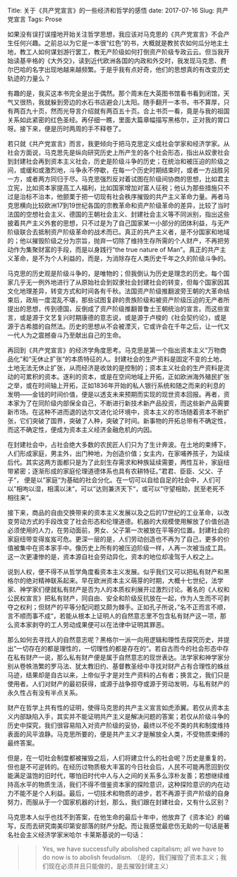 Title: 关于《共产党宣言》的一些经济和哲学的感悟
date: 2017-07-16
Slug: 共产党宣言
Tags: Prose


如果没有误打误撞地开始关注哲学思想，我应该对马克思的《共产党宣言》不会产生任何兴趣。之前总以为它是一本很“红色”的书，大概就是教贫农如何瓜分地主土地，教工人如何谋划游行罢工，教无产阶级如何打倒资产阶级专政云云。但当我开始读基辛格的《大外交》，读到近代欧洲各国的内政和外交时，我发现马克思、费尔巴哈的名字出现地越来越频繁。于是乎我有点好奇，他们的思想真的有改变历史轨迹的力量么？

有趣的是，我买这本书完全是出于偶然。那个周末在大英图书馆看书看到闭馆，天气又很热，我就躲到旁边的水石书店避会儿太阳。随手翻开一本书，书不算厚，只有两百九十页，然而光导言介绍就有两百五十页。合上书页一看，竟是与我的祖国关系如此紧密的红色圣经。再仔细一瞧，里面大篇章幅描写黑格尔，正对我的胃口呀。接下来，便是历时两周的手不释卷了。

若只就《共产党宣言》而言，我更倾向于把马克思定义成社会学家和经济学家。从社会方面说，马克思先是纵向研究历史上所产生的各个社会形态，指出从奴隶社会到封建社会再到资本主义社会，历史是阶级斗争的历史；在统治和被压迫的阶级之间，或缓和或激烈地，斗争永不停歇，在每一个历史时期结束时，或者一方战胜另一方，或者两方同归于尽。马克思强烈反对着试图在阶级间协商的思想，比如君主立宪，比如资本家提高工人福利，比如国家增加对富人征税；他认为那些措施只不过是治标不治本，他颤栗于把一切现有社会秩序摧毁的共产主义革命力量。再者马克思横向比较欧洲17到19世纪各国的宗教革命和资产阶级革命的差异，比较了当时法国的空想社会主义、德国的王朝社会主义、封建社会主义等不同派别，指出这些披着共产主义外套的思想，只不过是为了自己国家某一小部分的团体利益，与无产阶级联合去抵制资产阶级革命的战术而已。真正的共产主义者，是不分国家和地域的；他以摧毁阶级之分为宗旨，抛弃一切除了维持生存所需的个人财产，不再把劳动作为集聚财富的手段，而是以身践行“the true nature of Man”。真正的共产主义革命，是不为个人利益的，而是，为消除存在人类历史千年之久的阶级斗争的。

马克思的历史观是阶级斗争的，是唯物的；但我倒认为历史是理念的历史。每个国家几乎无一例外地进行了从原始社会到奴隶社会封建社会的转变，但每个国家因其文化地理差异，转变方式和时间各有千秋。法国资产阶级推翻波旁王朝的大革命结束后，政局一度混乱不堪，那些试图复辟的贵族阶级和被资产阶级压迫的无产者所提出的思想，传到德国，反倒成了资产阶级推翻普鲁士王朝统治的宣言。而这些宣言，或是源于文艺复兴时期康德的意志说，或是源于卢梭的《社会契约论》，或是源于古希腊的自然法。历史的思想从不会被湮灭，它或许会在千年之后，让一代又一代人为之震撼奋斗乃至献出自己的生命。

再回到《共产党宣言》的经济学角度思考。马克思是第一个指出资本主义“万物商品化”和“无休止扩张“的本质特征的人。封建社会的生产资料是固定不变的土地，土地无法无休止扩张，从而经济是收敛的是控制的；资本主义社会的生产资料是流动的可累积的资本。逐利的资本，或是在空间地域上开拓，正如欧洲海外殖民扩张之举，或在时间轴上开拓，正如1836年开始的私人银行系统和随之而来的利息的发明——金钱的时间价值，便是以透支未来预期而实现的现世资本回报。再者，资本家为了在同阶级内部保全自己，不断进行新技术新产品投资，而这些新产品需要新市场。在这种不进而退的达尔文进化论环境中，资本主义的市场随着资本不断扩张，它们突破了国界，突破了人种，突破了时间。新事物的开拓总带有不确定性，而这不确定性，便成为资本主义经济金融危机的内因。

在封建社会中，占社会绝大多数的农民匠人们只为了生计奔波。在土地的束缚下，人们形成家庭，男主外，出门种地，为创造价值；女主内，在家哺养孩子，为延续后代。其实这两方面都只是为了此刻生存需求和种族延续需要，两性互补，家庭纽带紧密；逐渐形成的家庭伦理道德体系也具有农耕特征。”君君、臣臣、父父、子子“， 便是以”家庭“为基础的社会分化。在一切可以自给自足的社会中，人们可以”相呴以湿，相濡以沫“，可以”达则兼济天下“，或可以”守望相助，民至老死不相往来“。

接下来，商品的自由交换带来的资本主义发展以及之后的17世纪的工业革命，以改变劳动方式的手段改变了社会形态和伦理道德。机器的大规模使用解放了价值创造必须使用的人力，在劳动面前，男女、父子第一次被放在平等的位置。封建社会的家庭纽带变得岌岌可危。更深一层的是，人们劳动创造也不再为了自己，更多的价值被集中在资本家手中。像历史上所有的被压迫阶级一样，人再一次被当成工具。这一次更凄惨的是，资本源自社会劳动异化，资本的地位却凌驾于人权之上。

说到人权，便不得不从哲学角度看资本主义发展。似乎我们又可以把私有财产和黑格尔的绝对精神联系起来。早在欧洲资本主义萌芽的时期，大概十七世纪，法学家、神学家们便就私有财产是否为人的本质权利展开过激烈讨论。著名的《人权和公民权宣言》把私有财产，同自由、安全和阶级反抗放在一起，作为人生而不可剥夺之权利；但财产的平等分配问题又颇为棘手。正如孔子所说，”名不正而言不顺，言不顺而事不成“，若能从根本上证明人的自然意志里不包含私有财产这一项，那么资本家剥夺的工人劳动成果便可以在法律中证明其罪恶。

那么如何去寻找人的自然意志呢？黑格尔一派一向用逻辑和理性去探究历史，并提出”一切存在的都是理性的，一切理性的都是存在的“。若自古而今的社会形态中存在私有财产一说，那么私有财产便是属于自然意志的现世表达。法学家和神学家分别从卷帙浩繁的罗马法、犹太教旧约、基督教圣经中寻找对财产占有合理性的蛛丝马迹，结果却是自古以来，上帝似乎才是对生产资料的占有者；换言之，我们只是使用者。人们对财产的最初获得，或源于战争掠夺或源于劳动发明，与私有财产的永久性占有没有半点关系。

财产在哲学上共有性的证明，使得马克思的共产主义宣言如虎添翼。若仅从资本主义内部缺陷入手，其实并不能证明共产主义是解决问题的答案；若仅从阶级斗争的历史中探究，我们很容易陷入对资产阶级的妥协，最终以不伦不类的共和制度维持表面的风平浪静。马克思所要的，便是共产主义才是解放全人类，不受物质束缚的最终答案。

但是，在一切社会制度都被摧毁之后，人们将建立什么的社会呢？历史是重复的，但也是不可逆转的。在经历过物质极大丰富的今日社会后，人民不可能再愿回到仅能满足温饱的旧时代，哪怕旧时代中人与人之间的关系多么淳朴友善；若想继续维持高水平的物质生活，我们不得不借鉴资本家的探险意识，这种探险意识的内在动力不能不是个人利益。最后，一切技术和物质的进步，若不再源于资产阶级的自身努力，而服从于一个国家机器的计划，那么，我们跟在封建社会，又有什么区别？

马克思本人似乎也找不到答案，在他生命的最后十年中，他放弃了《资本论》的编写，反而去研究南美印第安部落的财产分配。而让我感觉最悲伤无助的一句话是著名社会主义经济学家米哈尔 卡莱斯基说的一句话：

>> Yes, we have successfully abolished capitalism; all we have to do now is to abolish feudalism. （是的，我们摧毁了资本主义；我们现在必须并且只能做的，是去摧毁封建主义）









